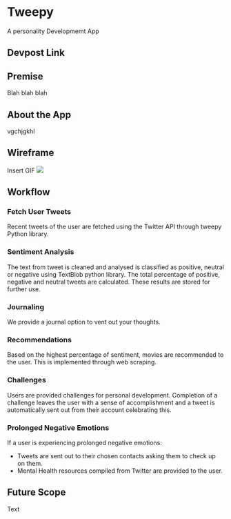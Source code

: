 # Tweepy
A personality Developmemt App

## Devpost Link

## Premise

Blah blah blah

## About the App

vgchjgkhl

## Wireframe

Insert GIF ![](name-of-giphy.gif)

## Workflow

### Fetch User Tweets

Recent tweets of the user are fetched using the Twitter API through tweepy Python library.

### Sentiment Analysis

The text from tweet is cleaned and analysed is classified as positive, neutral or negative using TextBlob python library. The total percentage of positive, negative and neutral tweets are calculated. These results are stored for further use.

### Journaling

We provide a journal option to vent out your thoughts.

### Recommendations

Based on the highest percentage of sentiment, movies are recommended to the user. This is implemented through web scraping.

### Challenges

Users are provided challenges for personal development. Completion of a challenge leaves the user with a sense of accomplishment and a tweet is automatically sent out from their account celebrating this.

### Prolonged Negative Emotions

If a user is experiencing prolonged negative emotions:
- Tweets are sent out to their chosen contacts asking them to check up on them.
- Mental Health resources compiled from Twitter are provided to the user.

## Future Scope

Text
